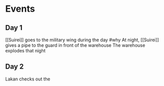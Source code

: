 # Events
## Day 1
[[Suirei]] goes to the military wing during the day #why
At night, [[Suirei]] gives a pipe to the guard in front of the warehouse
The warehouse explodes that night
## Day 2
Lakan checks out the 